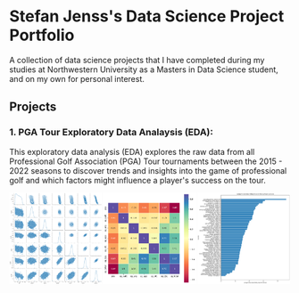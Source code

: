 # Stefan Jenss's Data Science Project Portfolio

A collection of data science projects that I have completed during my studies at Northwestern University as a Masters in Data Science student, and on my own for personal interest.

## Projects

### 1. **PGA Tour Exploratory Data Analaysis (EDA)**:

This exploratory data analysis (EDA) explores the raw data from all Professional Golf Association (PGA) Tour tournaments between the 2015 - 2022 seasons to discover trends and insights into the game of professional golf and which factors might influence a player's success on the tour.


<div style="display: flex;">
    <img src="./PGA_Tour_Exploratory_Data_Analysis/PGA_EDA_Figures/PGA_PairPlot.png" alt="Image 1" style="width: 33%; margin-right: 2px;">
    <img src="./PGA_Tour_Exploratory_Data_Analysis/PGA_EDA_Figures/PGA_Correlation_Matrix.png" alt="Image 2" style="width: 33%; margin-right: 2px;">
    <img src="./PGA_Tour_Exploratory_Data_Analysis/PGA_EDA_Figures/Putting_Intensive_Courses.png" alt="Image 3" style="width: 33%;">
</div>

